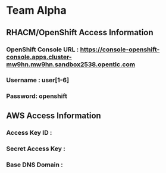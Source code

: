 # Team Alpha 

## RHACM/OpenShift Access Information

### OpenShift Console URL : https://console-openshift-console.apps.cluster-mw9hn.mw9hn.sandbox2538.opentlc.com
### Username : user[1-6]
### Password: openshift

## AWS Access Information

### Access Key ID :                      
### Secret Access Key :
### Base DNS Domain : 






